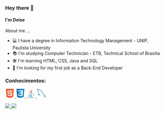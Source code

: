 ### Hey there 👋
#### I'm Deise

About me ...
- 💻 I have a degree in Information Technology Management - UNIP, Paulista University
- 📚 I'm studying Computer Technician - ETB, Technical School of Brasilia
- 🛠️ I'm learning HTML, CSS, Java and SQL
- 💼 I'm looking for my first job as a Back-End Developer



<h3 align="left">Conhecimentos:</h3><p align="left">

<a href="https://html.com/" target="_blank" rel="noreferrer"> <img src="https://github.com/devicons/devicon/blob/master/icons/html5/html5-original.svg" alt="html" width="30" height="30"/> </a>
<a href="https://www.css3.com/" target="_blank" rel="noreferrer"> <img src="https://github.com/devicons/devicon/blob/master/icons/css3/css3-original.svg" alt="css" width="30" height="30"/> </a>
<a href="https://www.java.com" target="_blank" rel="noreferrer"> <img src="https://raw.githubusercontent.com/devicons/devicon/master/icons/java/java-original.svg" alt="java" width="30" height="30"/> </a>
<a href="https://www.mysql.com/" target="_blank" rel="noreferrer"> <img src="https://github.com/devicons/devicon/blob/master/icons/mysql/mysql-original.svg" alt="mysql" width="30" height="30"/> </a>

<div align="left">
  <a href="https://github.com/deisesalless">
  <img height="180em" src="https://github-readme-stats.vercel.app/api?username=deisesalless&show_icons=true&theme=swift&include_all_commits=true&count_private=true"/>
    
  <img height="180em" src="https://github-readme-stats.vercel.app/api/top-langs/?username=deisesalless&layout=compact&langs_count=7&theme=swift"/>
</div>
